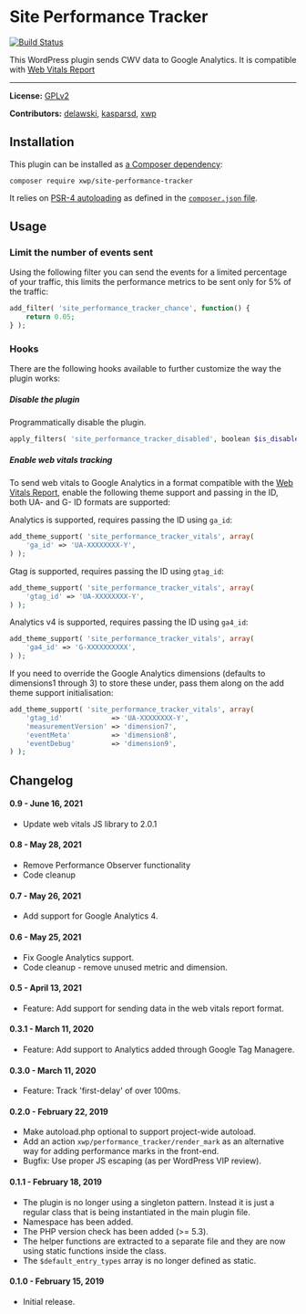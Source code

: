 # Site Performance Tracker

[![Build Status](https://travis-ci.com/xwp/site-performance-tracker.svg?branch=master)](https://travis-ci.com/xwp/site-performance-tracker)

This WordPress plugin sends CWV data to Google Analytics. It is compatible with [Web Vitals Report](https://github.com/GoogleChromeLabs/web-vitals-report)

---

**License:** [GPLv2](LICENSE)

**Contributors:** [delawski](https://github.com/delawski), [kasparsd](https://github.com/kasparsd), [xwp](https://github.com/xwp)



## Installation

This plugin can be installed as [a Composer dependency](https://packagist.org/packages/xwp/site-performance-tracker):

```
composer require xwp/site-performance-tracker
```

It relies on [PSR-4 autoloading](https://getcomposer.org/doc/04-schema.md#psr-4) as defined in the [`composer.json` file](composer.json).


## Usage

### Limit the number of events sent

Using the following filter you can send the events for a limited percentage of your traffic, this limits the performance metrics to be sent only for 5% of the traffic:

```php
add_filter( 'site_performance_tracker_chance', function() {
	return 0.05;
} );
```

### Hooks

There are the following hooks available to further customize the way the plugin works:

##### Disable the plugin

Programmatically disable the plugin.

```php
apply_filters( 'site_performance_tracker_disabled', boolean $is_disabled = false );
```

##### Enable web vitals tracking

To send web vitals to Google Analytics in a format compatible with the [Web Vitals Report](https://web-vitals-report.web.app/), enable the following theme support and passing in the ID, both UA- and G- ID formats are supported:

Analytics is supported, requires passing the ID using `ga_id`:
```php
add_theme_support( 'site_performance_tracker_vitals', array(
	'ga_id' => 'UA-XXXXXXXX-Y',
) );
```
Gtag is supported, requires passing the ID using `gtag_id`:
```php
add_theme_support( 'site_performance_tracker_vitals', array(
	'gtag_id' => 'UA-XXXXXXXX-Y',
) );
```
Analytics v4 is supported, requires passing the ID using `ga4_id`:
```php
add_theme_support( 'site_performance_tracker_vitals', array(
	'ga4_id' => 'G-XXXXXXXXXX',
) );
```

If you need to override the Google Analytics dimensions (defaults to dimensions1 through 3) to store these under, pass them along on the add theme support initialisation:
```php
add_theme_support( 'site_performance_tracker_vitals', array(
	'gtag_id'            => 'UA-XXXXXXXX-Y',
	'measurementVersion' => 'dimension7',
	'eventMeta'          => 'dimension8',
	'eventDebug'         => 'dimension9',
) );
```

## Changelog

#### 0.9 - June 16, 2021

* Update web vitals JS library to 2.0.1

#### 0.8 - May 28, 2021

* Remove Performance Observer functionality
* Code cleanup

#### 0.7 - May 26, 2021

* Add support for Google Analytics 4.

#### 0.6 - May 25, 2021

* Fix Google Analytics support.
* Code cleanup - remove unused metric and dimension.

#### 0.5 - April 13, 2021

* Feature: Add support for sending data in the web vitals report format.

#### 0.3.1 - March 11, 2020

* Feature: Add support to Analytics added through Google Tag Managere.

#### 0.3.0 - March 11, 2020

* Feature: Track 'first-delay' of over 100ms.

#### 0.2.0 - February 22, 2019

* Make autoload.php optional to support project-wide autoload.
* Add an action `xwp/performance_tracker/render_mark` as an alternative way for adding
performance marks in the front-end.
* Bugfix: Use proper JS escaping (as per WordPress VIP review).

#### 0.1.1 - February 18, 2019

* The plugin is no longer using a singleton pattern. Instead it is just
a regular class that is being instantiated in the main plugin file.
* Namespace has been added.
* The PHP version check has been added (>= 5.3).
* The helper functions are extracted to a separate file and they are now
using static functions inside the class.
* The `$default_entry_types` array is no longer defined as static.

#### 0.1.0 - February 15, 2019

* Initial release.

